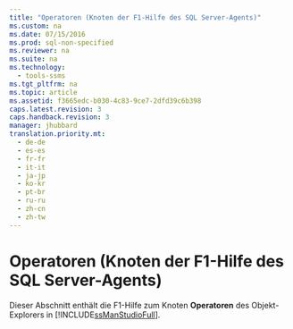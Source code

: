 ```yaml
---
title: "Operatoren (Knoten der F1-Hilfe des SQL Server-Agents)"
ms.custom: na
ms.date: 07/15/2016
ms.prod: sql-non-specified
ms.reviewer: na
ms.suite: na
ms.technology: 
  - tools-ssms
ms.tgt_pltfrm: na
ms.topic: article
ms.assetid: f3665edc-b030-4c83-9ce7-2dfd39c6b398
caps.latest.revision: 3
caps.handback.revision: 3
manager: jhubbard
translation.priority.mt: 
  - de-de
  - es-es
  - fr-fr
  - it-it
  - ja-jp
  - ko-kr
  - pt-br
  - ru-ru
  - zh-cn
  - zh-tw
---
```

# Operatoren (Knoten der F1-Hilfe des SQL Server-Agents)
Dieser Abschnitt enthält die F1-Hilfe zum Knoten **Operatoren** des Objekt-Explorers in [!INCLUDE[ssManStudioFull](../content/includes/ssManStudioFull_md.md)].  
  
